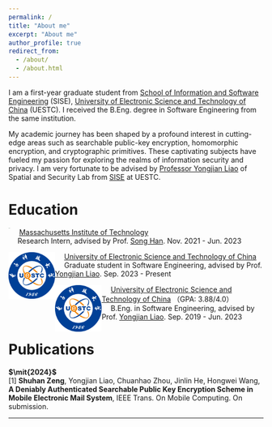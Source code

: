 ```yaml
---
permalink: /
title: "About me"
excerpt: "About me"
author_profile: true
redirect_from: 
  - /about/
  - /about.html
---
```


I am a first-year graduate student from [School of Information and Software Engineering](https://sise.uestc.edu.cn/) (SISE), [University of Electronic Science and Technology of China](https://en.uestc.edu.cn/) (UESTC). I received the B.Eng. degree in Software Engineering from the same institution.

My academic journey has been shaped by a profound interest in cutting-edge areas such as searchable public-key encryption, homomorphic encryption, and cryptographic primitives. These captivating subjects have fueled my passion for exploring the realms of information security and privacy. I am very fortunate to be advised by [Professor Yongjian Liao](https://sise.uestc.edu.cn/info/1036/5672.htm) of Spatial and Security Lab from [SISE](https://sise.uestc.edu.cn/) at UESTC.
<!--哈哈我是注释，不会在浏览器中显示。-->

# Education


<img src="../images/mit2.png" alt="mit" style="zoom:9%; float: left" />&emsp; [Massachusetts Institute of Technology](https://www.mit.edu/)  
&emsp; Research Intern, advised by Prof. [Song Han](https://songhan.mit.edu/). Nov. 2021 - Jun. 2023

<img src="../images/uestc.png" alt="uestc" style="zoom:9%; float: left" />&emsp; [University of Electronic Science and Technology of China](https://en.uestc.edu.cn/)   
&emsp; Graduate student in Software Engineering, advised by Prof. [Yongjian Liao](https://sise.uestc.edu.cn/info/1036/5672.htm). Sep. 2023 - Present

<img src="../images/uestc.png" alt="uestc" style="zoom:9%; float: left" />&emsp; [University of Electronic Science and Technology of China](https://en.uestc.edu.cn/) （GPA: 3.88/4.0）   
&emsp; B.Eng. in Software Engineering, advised by Prof. [Yongjian Liao](https://sise.uestc.edu.cn/info/1036/5672.htm). Sep. 2019 - Jun. 2023

# Publications
**$\mit{2024}$**   
[1] **Shuhan Zeng**, Yongjian Liao, Chuanhao Zhou, Jinlin He, Hongwei Wang, **A Deniably Authenticated Searchable Public Key Encryption Scheme in Mobile Electronic Mail System**, IEEE Trans. On Mobile Computing. On submission.

***

